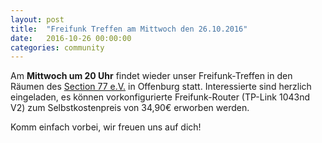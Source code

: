 ```yaml
---
layout: post
title:  "Freifunk Treffen am Mittwoch den 26.10.2016"
date:   2016-10-26 00:00:00
categories: community
---
```

Am **Mittwoch um 20 Uhr** findet wieder unser Freifunk-Treffen in den Räumen des [Section 77 e.V.](https://section77.de) in Offenburg statt. Interessierte sind herzlich eingeladen, es können vorkonfigurierte Freifunk-Router (TP-Link 1043nd V2) zum Selbstkostenpreis von 34,90€ erworben werden.

Komm einfach vorbei, wir freuen uns auf dich!
